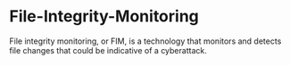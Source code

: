# File-Integrity-Monitoring
File integrity monitoring, or FIM, is a technology that monitors and detects file changes that could be indicative of a cyberattack. 
